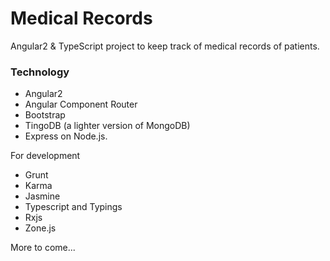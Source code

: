# Medical Records
Angular2 & TypeScript project to keep track of medical records of patients.

### Technology

* Angular2
* Angular Component Router
* Bootstrap
* TingoDB (a lighter version of MongoDB)
* Express on Node.js.

For development
* Grunt
* Karma
* Jasmine
* Typescript and Typings
* Rxjs
* Zone.js

More to come...
